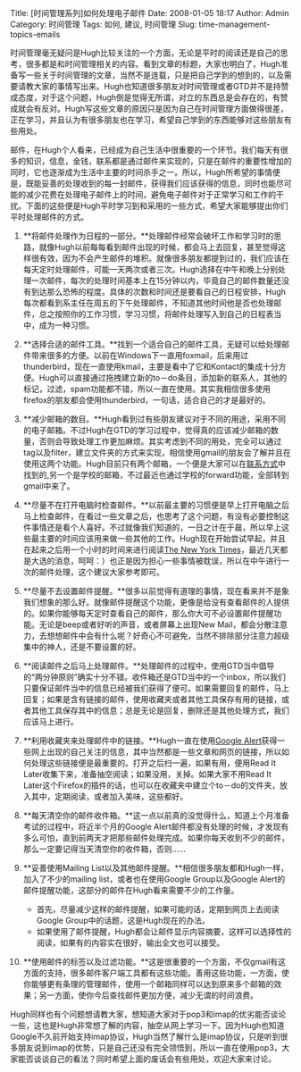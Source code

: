 Title: [时间管理系列]如何处理电子邮件
Date: 2008-01-05 18:17
Author: Admin
Category: 时间管理
Tags: 如何, 建议, 时间管理
Slug: time-management-topics-emails

时间管理毫无疑问是Hugh比较关注的一个方面，无论是平时的阅读还是自己的思考，很多都是和时间管理相关的内容。看到文章的标题，大家也明白了，Hugh准备写一些关于时间管理的文章，当然不是连载，只是把自己学到的想到的，以及需要请教大家的事情写出来。Hugh也知道很多朋友对时间管理或者GTD并不是持赞成态度，对于这个问题，Hugh倒是觉得无所谓，对立的东西总是会存在的，有赞成就会有反对。Hugh写这些文章的原因只是因为自己在时间管理方面做得很差，正在学习，并且认为有很多朋友也在学习，希望自己学到的东西能够对这些朋友有些用处。

邮件，在Hugh个人看来，已经成为自己生活中很重要的一个环节。我们每天有很多的知识，信息，金钱，联系都是通过邮件来实现的，只是在邮件的重要性增加的同时，它也逐渐成为生活中主要的时间杀手之一。所以，Hugh所希望的事情便是，既能妥善的处理收到的每一封邮件，获得我们应该获得的信息，同时也能尽可能的减少花费在处理电子邮件上的时间，避免电子邮件对于正常学习和工作的干扰。下面的这些便是Hugh平时学习到和采用的一些方式，希望大家能够提出你们平时处理邮件的方式。

1.  **将邮件处理作为日程的一部分。**处理邮件经常会破坏工作和学习时的思路，就像Hugh以前每每看到邮件出现的时候，都会马上去回复，甚至觉得这样很有效，因为不会产生邮件的堆积。就像很多朋友都提到过的，我们应该在每天定时处理邮件，可能一天两次或者三次。Hugh选择在中午和晚上分别处理一次邮件，每次的处理时间基本上在15分钟以内，毕竟自己的邮件数量还没有到达那么恐怖的程度。具体的次数和时间还是要看自己的日程安排，Hugh每次都看到系主任在周五的下午处理邮件，不知道其他时间他是否也处理邮件，总之按照你的工作习惯，学习习惯，将邮件处理写入到自己的日程表当中，成为一种习惯。
2.  **选择合适的邮件工具。**找到一个适合自己的邮件工具，无疑可以给处理邮件带来很多的方便。以前在Windows下一直用foxmail，后来用过thunderbird，现在一直使用kmail，主要是看中了它和Kontact的集成十分方便。Hugh可以直接通过拖拽建立新的to－do条目，添加新的联系人，其他的标记，过滤，spam功能都不错，所以一直在使用。其实我相信很多使用firefox的朋友都会使用thunderbird，一句话，适合自己的才是最好的。
3.  **减少邮箱的数目。**Hugh看到过有些朋友建议对于不同的用途，采用不同的电子邮箱。不过Hugh在GTD的学习过程中，觉得真的应该减少邮箱的数量，否则会导致处理工作更加麻烦。其实考虑到不同的用处，完全可以通过tag以及filter，建立文件夹的方式来实现，相信使用gmail的朋友会了解并且在使用这两个功能。Hugh目前只有两个邮箱，一个便是大家可以在[联系方式][]中找到的,另一个是学校的邮箱，不过最近也通过学校的forward功能，全部转到gmail中来了。
4.  **尽量不在打开电脑时检查邮件。**以前最主要的习惯便是早上打开电脑之后马上检查邮件，在看过一些文章之后，也思考了这个问题，有没有必要控制这件事情还是看个人喜好。不过就像我们知道的，一日之计在于晨，所以早上这些最主要的时间应该用来做一些其他的工作。Hugh现在开始尝试早起，并且在起来之后用一个小时的时间来进行阅读[The
    New York
    Times][]，最近几天都是大选的消息，呵呵：）也正是因为担心一些事情被耽误，所以在中午进行一次的邮件处理，这个建议大家参考即可。
5.  **尽量不去设置邮件提醒。**很多以前觉得有道理的事情，现在看来并不是象我们想象的那么好。就像邮件提醒这个功能，更像是给没有查看邮件的人提供的。如果你能够每天定时查看自己的邮件，那么你大可不必设置邮件提醒功能。无论是beep或者好听的声音，或者屏幕上出现New
    Mail，都会分散注意力，去想想邮件中会有什么呢？好奇心不可避免，当然不排除部分注意力超级集中的神人，还是不要设置的好。
6.  **阅读邮件之后马上处理邮件。**处理邮件的过程中，使用GTD当中倡导的“两分钟原则”确实十分不错。收件箱还是GTD当中的一个inbox，所以我们只要保证邮件当中的信息已经被我们获得了便可。如果需要回复的邮件，马上回复；如果是含有链接的邮件，使用收藏夹或者其他工具保存有用的链接，或者其他工具保存其中的信息；总是无论是回复，删除还是其他处理方式，我们应该马上进行。
7.  **利用收藏夹来处理邮件中的链接。**Hugh一直在使用[Google
    Alert][]获得一些网上出现的自己关注的信息，其中当然都是一些文章和网页的链接，所以如何处理这些链接便是最重要的。打开之后扫一遍，如果有用，便用Read
    It Later收集下来，准备抽空阅读；如果没用，关掉。如果大家不用Read It
    Later这个Firefox的插件的话，也可以在收藏夹中建立个to－do的文件夹，放入其中，定期阅读，或者加入美味，这些都好。
8.  **每天清空你的邮件收件箱。**这一点以前真的没觉得什么，知道上个月准备考试的过程中，将近半个月的Google
    Alert邮件都没有处理的时候，才发现有多么可怕，直到前两天才把那些邮件处理完成。如果你每天收到不少的邮件，那么一定要记得当天清空你的收件箱，否则……
9.  **妥善使用Mailing
    List以及其他邮件提醒。**相信很多朋友都和Hugh一样，加入了不少的mailing
    list，或者也在使用Google Group以及Google
    Alert的邮件提醒功能，这部分的邮件在Hugh看来需要不少的工作量。

    </p>

    -   首先，尽量减少这样的邮件提醒，如果可能的话，定期到网页上去阅读Google
        Group中的话题，这是Hugh现在的办法。
    -   如果使用了邮件提醒，Hugh都会让邮件显示内容摘要，这样可以选择性的阅读，如果有的内容实在很好，输出全文也可以接受。

    </p>
    <p>
10. **使用邮件的标签以及过滤功能。**这是很重要的一个方面，不仅gmail有这方面的支持，很多邮件客户端工具都有这些功能。善用这些功能，一方面，使你能够更有条理的管理邮件，使用一个邮箱同样可以达到原来多个邮箱的效果；另一方面，使你今后查找邮件更加方便，减少无谓的时间浪费。

</p>

Hugh同样也有个问题想请教大家，想知道大家对于pop3和imap的优劣能否谈论一些，这也是Hugh非常想了解的内容，抽空从网上学习一下。因为Hugh也知道Google不久前开始支持imap协议，Hugh当然了解什么是imap协议，只是听到很多朋友说到imap的优势，只是自己还没有完全领悟到，所以一直在使用pop3，大家能否谈谈自己的看法？同时希望上面的废话会有些用处，欢迎大家来讨论。

  [联系方式]: http://www.quhuashuai.com/contact
  [The New York Times]: http://www.nytimes.com
  [Google Alert]: http://www.google.com/newsalerts
